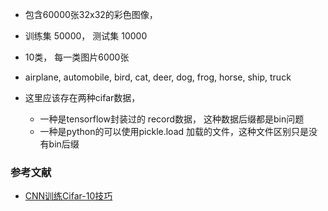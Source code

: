 * 包含60000张32x32的彩色图像， 
* 训练集 50000， 测试集 10000
* 10类， 每一类图片6000张
* airplane, automobile, bird, cat, deer, dog, frog, horse, ship, truck


* 这里应该存在两种cifar数据，
    * 一种是tensorflow封装过的 record数据， 这种数据后缀都是bin问题
    * 一种是python的可以使用pickle.load 加载的文件，这种文件区别只是没有bin后缀



### 参考文献

* [CNN训练Cifar-10技巧](http://www.cnblogs.com/neopenx/p/4480701.html)